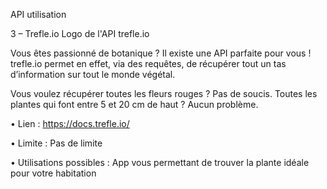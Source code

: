 API utilisation

3 – Trefle.io
Logo de l'API trefle.io

Vous êtes passionné de botanique ? Il existe une API parfaite pour vous ! trefle.io permet en effet, via des requêtes, de récupérer tout un tas d’information sur tout le monde végétal.

Vous voulez récupérer toutes les fleurs rouges ? Pas de soucis. Toutes les plantes qui font entre 5 et 20 cm de haut ? Aucun problème.

• Lien : https://docs.trefle.io/

• Limite : Pas de limite

• Utilisations possibles : App vous permettant de trouver la plante idéale pour votre habitation